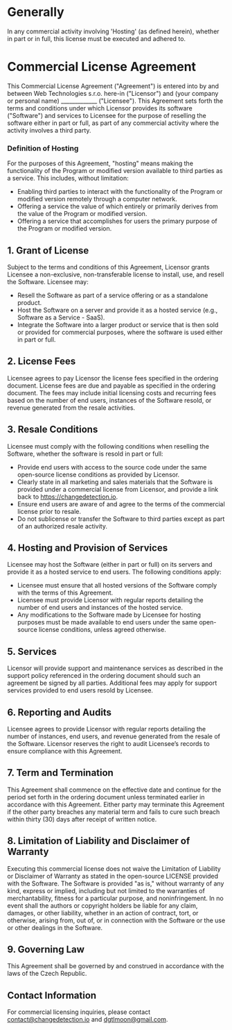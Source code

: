 # Generally

In any commercial activity involving 'Hosting' (as defined herein), whether in part or in full, this license must be executed and adhered to.

# Commercial License Agreement

This Commercial License Agreement ("Agreement") is entered into by and between Web Technologies s.r.o. here-in ("Licensor") and (your company or personal name) _____________ ("Licensee"). This Agreement sets forth the terms and conditions under which Licensor provides its software ("Software") and services to Licensee for the purpose of reselling the software either in part or full, as part of any commercial activity where the activity involves a third party.

### Definition of Hosting

For the purposes of this Agreement, "hosting" means making the functionality of the Program or modified version available to third parties as a service. This includes, without limitation:
- Enabling third parties to interact with the functionality of the Program or modified version remotely through a computer network.
- Offering a service the value of which entirely or primarily derives from the value of the Program or modified version.
- Offering a service that accomplishes for users the primary purpose of the Program or modified version.

## 1. Grant of License
Subject to the terms and conditions of this Agreement, Licensor grants Licensee a non-exclusive, non-transferable license to install, use, and resell the Software. Licensee may:
- Resell the Software as part of a service offering or as a standalone product.
- Host the Software on a server and provide it as a hosted service (e.g., Software as a Service - SaaS).
- Integrate the Software into a larger product or service that is then sold or provided for commercial purposes, where the software is used either in part or full.

## 2. License Fees
Licensee agrees to pay Licensor the license fees specified in the ordering document. License fees are due and payable as specified in the ordering document. The fees may include initial licensing costs and recurring fees based on the number of end users, instances of the Software resold, or revenue generated from the resale activities.

## 3. Resale Conditions
Licensee must comply with the following conditions when reselling the Software, whether the software is resold in part or full:
- Provide end users with access to the source code under the same open-source license conditions as provided by Licensor.
- Clearly state in all marketing and sales materials that the Software is provided under a commercial license from Licensor, and provide a link back to https://changedetection.io.
- Ensure end users are aware of and agree to the terms of the commercial license prior to resale.
- Do not sublicense or transfer the Software to third parties except as part of an authorized resale activity.

## 4. Hosting and Provision of Services
Licensee may host the Software (either in part or full) on its servers and provide it as a hosted service to end users. The following conditions apply:
- Licensee must ensure that all hosted versions of the Software comply with the terms of this Agreement.
- Licensee must provide Licensor with regular reports detailing the number of end users and instances of the hosted service.
- Any modifications to the Software made by Licensee for hosting purposes must be made available to end users under the same open-source license conditions, unless agreed otherwise.

## 5. Services
Licensor will provide support and maintenance services as described in the support policy referenced in the ordering document should such an agreement be signed by all parties. Additional fees may apply for support services provided to end users resold by Licensee.

## 6. Reporting and Audits
Licensee agrees to provide Licensor with regular reports detailing the number of instances, end users, and revenue generated from the resale of the Software. Licensor reserves the right to audit Licensee’s records to ensure compliance with this Agreement.

## 7. Term and Termination
This Agreement shall commence on the effective date and continue for the period set forth in the ordering document unless terminated earlier in accordance with this Agreement. Either party may terminate this Agreement if the other party breaches any material term and fails to cure such breach within thirty (30) days after receipt of written notice.

## 8. Limitation of Liability and Disclaimer of Warranty
Executing this commercial license does not waive the Limitation of Liability or Disclaimer of Warranty as stated in the open-source LICENSE provided with the Software. The Software is provided "as is," without warranty of any kind, express or implied, including but not limited to the warranties of merchantability, fitness for a particular purpose, and noninfringement. In no event shall the authors or copyright holders be liable for any claim, damages, or other liability, whether in an action of contract, tort, or otherwise, arising from, out of, or in connection with the Software or the use or other dealings in the Software.

## 9. Governing Law
This Agreement shall be governed by and construed in accordance with the laws of the Czech Republic.

## Contact Information
For commercial licensing inquiries, please contact contact@changedetection.io and dgtlmoon@gmail.com.
